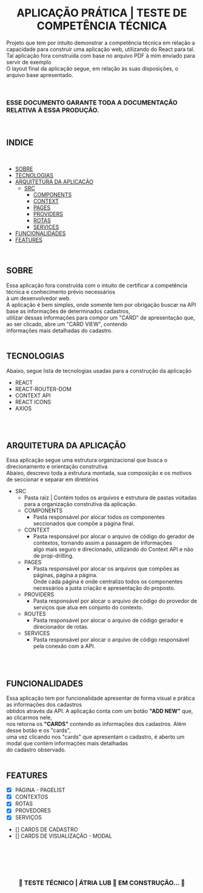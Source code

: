 <H1 ALIGN=CENTER><strong> APLICAÇÃO PRÁTICA | TESTE DE COMPETÊNCIA TÉCNICA </strong></H1>

Projeto que tem por intuito demonstrar a competência técnica em relação a capacidade para construir uma aplicação web, utilizando do React para tal. <br>
Tal aplicação fora construída com base no arquivo PDF à mim enviado para servir de exemplo<br>
O layout final da aplicação segue, em relação às suas disposições, o arquivo base apresentado.

<br>
<H3><strong>ESSE DOCUMENTO GARANTE TODA A DOCUMENTAÇÃO RELATIVA À ESSA PRODUÇÃO.</strong></h3>
<br>

## <strong>INDICE</strong> 
<br>

<!--ts-->
- [SOBRE](#sobre)
- [TECNOLOGIAS](#tecnologias)
- [ARQUITETURA DA APLICAÇÃO](#arquitetura-da-aplicação)
  - [SRC](#src)
    - [COMPONENTS](#components)
    - [CONTEXT](#context)
    - [PAGES](#pages)
    - [PROVIDERS](#providers)
    - [ROTAS](#rotas)
    - [SERVICES](#service)
- [FUNCIONALIDADES](#funcionalidades)
- [FEATURES](#features)
<!--te-->

<br>

## <strong>SOBRE</strong> 

Essa aplicação fora construída com o intuíto de certificar a competência técnica e conhecimento prévio necessários <br>
à um desenvolvedor web. <br>
A aplicação é bem simples, onde somente tem por obrigação buscar na API base as informações de determinados cadastros, <br>
utilizar dessas informações para compor um "CARD" de apresentação que, ao ser clicado, abre um "CARD VIEW", contendo <br>
informações mais detalhadas do cadastro.
<BR>
<BR>

## <strong>TECNOLOGIAS</strong>

Abaixo, segue lista de tecnologias usadas para a construção da aplicação 

 - REACT 
 - REACT-ROUTER-DOM
 - CONTEXT API
 - REACT ICONS
 - AXIOS
<BR>
<BR>

## <strong>ARQUITETURA DA APLICAÇÃO</strong> 

Essa aplicação segue uma estrutura organizacional que busca o direcionamento e orientação construtiva <br>
Abaixo, descrevo toda a estrutura montada, sua composição e os motivos de seccionar e separar em diretórios <br>

  - SRC
    - Pasta raiz | Contém todos os arquivos e estrutura de pastas voltadas para a organização construtiva da aplicação.
    - COMPONENTS
        - Pasta responsável por alocar todos os componentes seccionados que compõe a página final.
    - CONTEXT
        - Pasta responsável por alocar o arquivo de código do gerador de contextos, tornando assim a passagem de informações <br>
        algo mais seguro e direcionado, utilizando do Context API e não de prop-drilling. 
    - PAGES
        - Pasta responsável por alocar os arquivos que compões as páginas, página a página. <br>
        Onde cada página é onde centralizo todos os componentes necessários a justa criação e apresentação do proposto.
    - PROVIDERS
        - Pasta responsável por alocar o arquivo de código do provedor de serviços que atua em conjunto do contexto.
     - ROUTES
        - Pasta responsável por alocar o arquivo de código gerador e direcionador de rotas.
    - SERVICES
        - Pasta responsável por alocar o arquivo de código responsável pela conexão com a API.
<BR>
<BR>

## <strong> FUNCIONALIDADES </strong> 

Essa aplicação tem por funcionalidade apresentar de forma visual e prática as informações dos cadastros <br>
obtidos através da API. A aplicação conta com um botão <strong>"ADD NEW"</strong> que, ao clicarmos nele, <br>
nos retorna os <strong>"CARDS"</strong> contendo as informações dos cadastros. Além desse botão e os "cards", <br>
uma vez clicando nos "cards" que apresentam o cadastro, é aberto um modal que contém informações mais detalhadas <br>
do cadastro observado. 
<BR>
<BR>

## <strong> FEATURES </strong> 

 - [X] PÁGINA - PAGELIST
 - [X] CONTEXTOS
 - [x] ROTAS 
 - [X] PROVEDORES
 - [X] SERVIÇOS
 - [] CARDS DE CADASTRO
 - [] CARDS DE VISUALIZAÇÃO - MODAL 

<BR>
<BR>
<BR>
<BR>

<h3 align="center"> <STRONG>
	🚧 TESTE TÉCNICO | ÁTRIA LUB 🚀 EM CONSTRUÇÃO...  🚧
</STRONG></h3>
